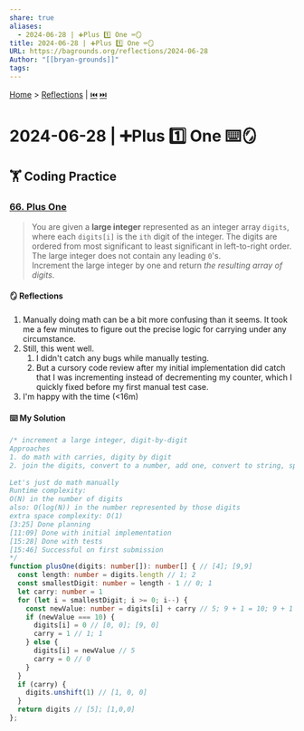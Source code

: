 ```yaml
---
share: true
aliases:
  - 2024-06-28 | ➕Plus 1️⃣ One ⌨️🪞
title: 2024-06-28 | ➕Plus 1️⃣ One ⌨️🪞
URL: https://bagrounds.org/reflections/2024-06-28
Author: "[[bryan-grounds]]"
tags: 
---
```

[Home](../index.md) > [Reflections](./index.md) | [⏮️](./2024-06-27.md) [⏭️](./2024-07-02.md)  
# 2024-06-28 | ➕Plus 1️⃣ One ⌨️🪞  
## 🏋️ Coding Practice  
### [66. Plus One](https://leetcode.com/problems/plus-one/submissions)  
> You are given a **large integer** represented as an integer array `digits`, where each `digits[i]` is the `ith` digit of the integer. The digits are ordered from most significant to least significant in left-to-right order. The large integer does not contain any leading `0`'s.  
> Increment the large integer by one and return _the resulting array of digits_.  
  
#### 🪞 Reflections  
1. Manually doing math can be a bit more confusing than it seems. It took me a few minutes to figure out the precise logic for carrying under any circumstance.  
2. Still, this went well.  
    1. I didn't catch any bugs while manually testing.  
    2. But a cursory code review after my initial implementation did catch that I was incrementing instead of decrementing my counter, which I quickly fixed before my first manual test case.  
3. I'm happy with the time (<16m)  
  
#### ⌨️ My Solution  
```ts  
/* increment a large integer, digit-by-digit  
Approaches  
1. do math with carries, digity by digit  
2. join the digits, convert to a number, add one, convert to string, split. We'd need to use bigint for this, as it's up to 100 digits  
  
Let's just do math manually  
Runtime complexity:  
O(N) in the number of digits  
also: O(log(N)) in the number represented by those digits  
extra space complexity: O(1)  
[3:25] Done planning  
[11:09] Done with initial implementation  
[15:28] Done with tests  
[15:46] Successful on first submission  
*/  
function plusOne(digits: number[]): number[] { // [4]; [9,9]  
  const length: number = digits.length // 1; 2  
  const smallestDigit: number = length - 1 // 0; 1  
  let carry: number = 1  
  for (let i = smallestDigit; i >= 0; i--) {  
    const newValue: number = digits[i] + carry // 5; 9 + 1 = 10; 9 + 1 = 10  
    if (newValue === 10) {  
      digits[i] = 0 // [0, 0]; [9, 0]  
      carry = 1 // 1; 1  
    } else {  
      digits[i] = newValue // 5  
      carry = 0 // 0  
    }  
  }  
  if (carry) {  
    digits.unshift(1) // [1, 0, 0]  
  }  
  return digits // [5]; [1,0,0]  
};  
```  
